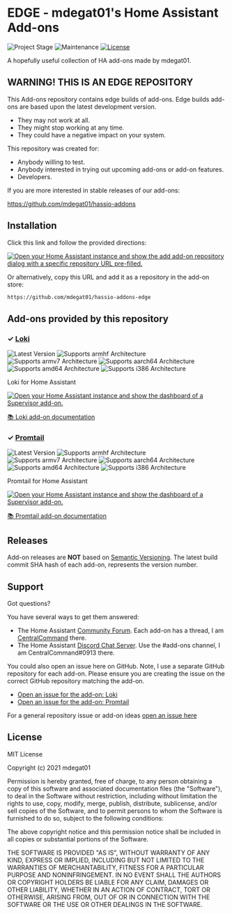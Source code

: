 # EDGE - mdegat01's Home Assistant Add-ons

![Project Stage][project-stage-shield]
![Maintenance][maintenance-shield]
[![License][license-shield]](LICENSE.md)

A hopefully useful collection of HA add-ons made by mdegat01.

## WARNING! THIS IS AN EDGE REPOSITORY

This Add-ons repository contains edge builds of add-ons. Edge
builds add-ons are based upon the latest development version.

- They may not work at all.
- They might stop working at any time.
- They could have a negative impact on your system.

This repository was created for:

- Anybody willing to test.
- Anybody interested in trying out upcoming add-ons or add-on features.
- Developers.

If you are more interested in stable releases of our add-ons:

<https://github.com/mdegat01/hassio-addons>

## Installation

Click this link and follow the provided directions:

[![Open your Home Assistant instance and show the add add-on repository dialog
with a specific repository URL pre-filled.][add-repo-shield]][add-repo]

Or alternatively, copy this URL and add it as a repository in the add-on store:

```txt
https://github.com/mdegat01/hassio-addons-edge
```

## Add-ons provided by this repository

### &#10003; [Loki][addon-loki]

![Latest Version][loki-version-shield]
![Supports armhf Architecture][loki-armhf-shield]
![Supports armv7 Architecture][loki-armv7-shield]
![Supports aarch64 Architecture][loki-aarch64-shield]
![Supports amd64 Architecture][loki-amd64-shield]
![Supports i386 Architecture][loki-i386-shield]

Loki for Home Assistant

[![Open your Home Assistant instance and show the dashboard of a Supervisor add-on.][add-addon-shield]][add-addon-loki]

[:books: Loki add-on documentation][addon-doc-loki]

### &#10003; [Promtail][addon-promtail]

![Latest Version][promtail-version-shield]
![Supports armhf Architecture][promtail-armhf-shield]
![Supports armv7 Architecture][promtail-armv7-shield]
![Supports aarch64 Architecture][promtail-aarch64-shield]
![Supports amd64 Architecture][promtail-amd64-shield]
![Supports i386 Architecture][promtail-i386-shield]

Promtail for Home Assistant

[![Open your Home Assistant instance and show the dashboard of a Supervisor add-on.][add-addon-shield]][add-addon-promtail]

[:books: Promtail add-on documentation][addon-doc-promtail]

## Releases

Add-on releases are **NOT** based on [Semantic Versioning][semver]. The latest
build commit SHA hash of each add-on, represents the version number.

## Support

Got questions?

You have several ways to get them answered:

- The Home Assistant [Community Forum][forum]. Each add-on has a thread, I am
  [CentralCommand][forum-centralcommand] there.
- The Home Assistant [Discord Chat Server][discord-ha]. Use the #add-ons channel,
  I am CentralCommand#0913 there.

You could also open an issue here on GitHub. Note, I use a separate
GitHub repository for each add-on. Please ensure you are creating the issue
on the correct GitHub repository matching the add-on.

- [Open an issue for the add-on: Loki][loki-issue]
- [Open an issue for the add-on: Promtail][promtail-issue]

For a general repository issue or add-on ideas [open an issue here][issue]

## License

MIT License

Copyright (c) 2021 mdegat01

Permission is hereby granted, free of charge, to any person obtaining a copy
of this software and associated documentation files (the "Software"), to deal
in the Software without restriction, including without limitation the rights
to use, copy, modify, merge, publish, distribute, sublicense, and/or sell
copies of the Software, and to permit persons to whom the Software is
furnished to do so, subject to the following conditions:

The above copyright notice and this permission notice shall be included in all
copies or substantial portions of the Software.

THE SOFTWARE IS PROVIDED "AS IS", WITHOUT WARRANTY OF ANY KIND, EXPRESS OR
IMPLIED, INCLUDING BUT NOT LIMITED TO THE WARRANTIES OF MERCHANTABILITY,
FITNESS FOR A PARTICULAR PURPOSE AND NONINFRINGEMENT. IN NO EVENT SHALL THE
AUTHORS OR COPYRIGHT HOLDERS BE LIABLE FOR ANY CLAIM, DAMAGES OR OTHER
LIABILITY, WHETHER IN AN ACTION OF CONTRACT, TORT OR OTHERWISE, ARISING FROM,
OUT OF OR IN CONNECTION WITH THE SOFTWARE OR THE USE OR OTHER DEALINGS IN THE
SOFTWARE.

[addon-loki]: https://github.com/mdegat01/addon-loki/tree/9a9c715
[addon-doc-loki]: https://github.com/mdegat01/addon-loki/blob/9a9c715/README.md
[loki-issue]: https://github.com/mdegat01/addon-loki/issues
[loki-version-shield]: https://img.shields.io/badge/version-9a9c715-blue.svg
[add-addon-loki]: https://my.home-assistant.io/redirect/supervisor_addon/?addon=7eb274d5_loki
[loki-aarch64-shield]: https://img.shields.io/badge/aarch64-yes-green.svg
[loki-amd64-shield]: https://img.shields.io/badge/amd64-yes-green.svg
[loki-armhf-shield]: https://img.shields.io/badge/armhf-no-red.svg
[loki-armv7-shield]: https://img.shields.io/badge/armv7-yes-green.svg
[loki-i386-shield]: https://img.shields.io/badge/i386-no-red.svg
[addon-promtail]: https://github.com/mdegat01/addon-promtail/tree/6ad2400
[addon-doc-promtail]: https://github.com/mdegat01/addon-promtail/blob/6ad2400/README.md
[promtail-issue]: https://github.com/mdegat01/addon-promtail/issues
[promtail-version-shield]: https://img.shields.io/badge/version-6ad2400-blue.svg
[add-addon-promtail]: https://my.home-assistant.io/redirect/supervisor_addon/?addon=7eb274d5_promtail
[promtail-aarch64-shield]: https://img.shields.io/badge/aarch64-yes-green.svg
[promtail-amd64-shield]: https://img.shields.io/badge/amd64-yes-green.svg
[promtail-armhf-shield]: https://img.shields.io/badge/armhf-no-red.svg
[promtail-armv7-shield]: https://img.shields.io/badge/armv7-yes-green.svg
[promtail-i386-shield]: https://img.shields.io/badge/i386-no-red.svg
[add-addon-shield]: https://my.home-assistant.io/badges/supervisor_addon.svg
[add-repo-shield]: https://my.home-assistant.io/badges/supervisor_add_addon_repository.svg
[add-repo]: https://my.home-assistant.io/redirect/supervisor_add_addon_repository/?repository_url=https%3A//github.com/mdegat01/hassio-addons-edge
[discord-ha]: https://discord.gg/c5DvZ4e
[forum-centralcommand]: https://community.home-assistant.io/u/CentralCommand/?u=CentralCommand
[forum-shield]: https://img.shields.io/badge/community-forum-brightgreen.svg
[forum]: https://community.home-assistant.io?u=CentralCommand
[mdegat01]: https://github.com/mdegat01
[issue]: https://github.com/mdegat01/hassio-addons-edge/issues
[license-shield]: https://img.shields.io/github/license/mdegat01/hassio-addons-edge.svg
[maintenance-shield]: https://img.shields.io/maintenance/yes/2021.svg
[project-stage-shield]: https://img.shields.io/badge/project%20stage-experimental-yellow.svg
[reddit]: https://reddit.com/r/homeassistant
[semver]: http://semver.org/spec/v2.0.0.html
[third-party-addons]: https://home-assistant.io/hassio/installing_third_party_addons/